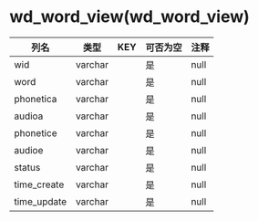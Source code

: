 # wd_word_view(wd_word_view)
| 列名   | 类型   | KEY  | 可否为空 | 注释   |
| ---- | ---- | ---- | ---- | ---- |
|wid|varchar||是|null|
|word|varchar||是|null|
|phonetica|varchar||是|null|
|audioa|varchar||是|null|
|phonetice|varchar||是|null|
|audioe|varchar||是|null|
|status|varchar||是|null|
|time_create|varchar||是|null|
|time_update|varchar||是|null|

